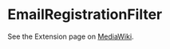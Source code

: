 # EmailRegistrationFilter
See the Extension page on [MediaWiki](https://www.mediawiki.org/wiki/Extension:EmailRegistrationFilter).
